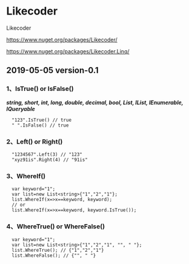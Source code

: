 # Likecoder

Likecoder

https://www.nuget.org/packages/Likecoder/

https://www.nuget.org/packages/Likecoder.Linq/

## 2019-05-05 version-0.1

### 1、IsTrue() or IsFalse()

***string, short, int, long, double, decimal, bool, List, IList, IEnumerable, IQueryable***

```
  "123".IsTrue() // true
  " ".IsFalse() // true
```

### 2、Left() or Right()

```
  "1234567".Left(3) // "123"
  "xyz91is".Right(4) // "91is"
```

### 3、WhereIf()

```
  var keyword="1";
  var list=new List<string>{"1","2","1"};
  list.WhereIf(x=>x==keyword, keyword);
  // or
  list.WhereIf(x=>x==keyword, keyword.IsTrue());
```

### 4、WhereTrue() or WhereFalse()

```
  var keyword="1";
  var list=new List<string>{"1","2","1", "", " "};
  list.WhereTrue(); // {"1","2","1"}
  list.WhereFalse(); // {"", " "}
```
